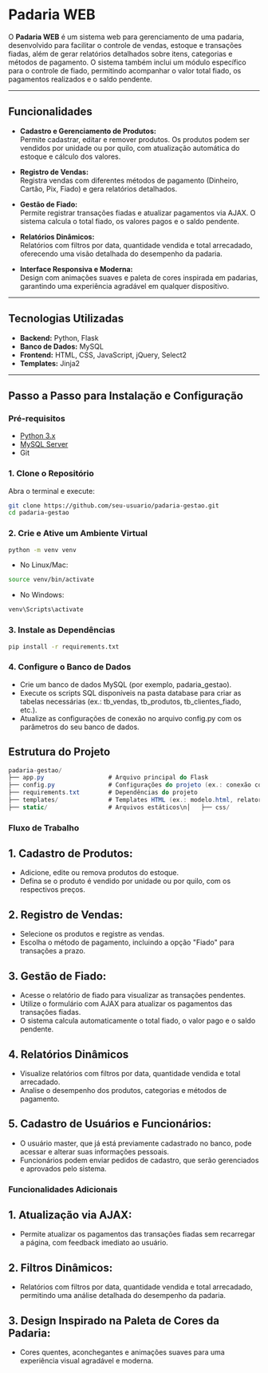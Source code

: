 # Padaria WEB

O **Padaria WEB** é um sistema web para gerenciamento de uma padaria, desenvolvido para facilitar o controle de vendas, estoque e transações fiadas, além de gerar relatórios detalhados sobre itens, categorias e métodos de pagamento. O sistema também inclui um módulo específico para o controle de fiado, permitindo acompanhar o valor total fiado, os pagamentos realizados e o saldo pendente.

---

## Funcionalidades

- **Cadastro e Gerenciamento de Produtos:**  
  Permite cadastrar, editar e remover produtos. Os produtos podem ser vendidos por unidade ou por quilo, com atualização automática do estoque e cálculo dos valores.

- **Registro de Vendas:**  
  Registra vendas com diferentes métodos de pagamento (Dinheiro, Cartão, Pix, Fiado) e gera relatórios detalhados.

- **Gestão de Fiado:**  
  Permite registrar transações fiadas e atualizar pagamentos via AJAX. O sistema calcula o total fiado, os valores pagos e o saldo pendente.

- **Relatórios Dinâmicos:**  
  Relatórios com filtros por data, quantidade vendida e total arrecadado, oferecendo uma visão detalhada do desempenho da padaria.

- **Interface Responsiva e Moderna:**  
  Design com animações suaves e paleta de cores inspirada em padarias, garantindo uma experiência agradável em qualquer dispositivo.

---

## Tecnologias Utilizadas

- **Backend:** Python, Flask  
- **Banco de Dados:** MySQL  
- **Frontend:** HTML, CSS, JavaScript, jQuery, Select2  
- **Templates:** Jinja2

---

## Passo a Passo para Instalação e Configuração

### Pré-requisitos

- [Python 3.x](https://www.python.org/downloads/)
- [MySQL Server](https://dev.mysql.com/downloads/mysql/)
- Git

### 1. Clone o Repositório

Abra o terminal e execute:

```bash
git clone https://github.com/seu-usuario/padaria-gestao.git
cd padaria-gestao
```
### 2. Crie e Ative um Ambiente Virtual

```bash
python -m venv venv
```

- No Linux/Mac:

```bash
source venv/bin/activate
```

- No Windows:

```bash
venv\Scripts\activate
```

### 3. Instale as Dependências

```bash
pip install -r requirements.txt
```

### 4. Configure o Banco de Dados

- Crie um banco de dados MySQL (por exemplo, padaria_gestao).
- Execute os scripts SQL disponíveis na pasta database para criar as tabelas necessárias (ex.: tb_vendas, tb_produtos, tb_clientes_fiado, etc.).
- Atualize as configurações de conexão no arquivo config.py com os parâmetros do seu banco de dados.

## Estrutura do Projeto

```csharp
padaria-gestao/
├── app.py                  # Arquivo principal do Flask
├── config.py               # Configurações do projeto (ex.: conexão com o banco de dados)
├── requirements.txt        # Dependências do projeto
├── templates/              # Templates HTML (ex.: modelo.html, relatorio_mais_vendidos.html, relatorio_fiado.html, etc.)  
├── static/                 # Arquivos estáticos\n│   ├── css/            # Arquivos CSS\n│   ├── js/             # Arquivos JavaScript\n│   └── images/         # Imagens e ícones\n└── database/            # Scripts SQL para criação do banco de dados
```

### Fluxo de Trabalho

## 1. Cadastro de Produtos:

- Adicione, edite ou remova produtos do estoque.
- Defina se o produto é vendido por unidade ou por quilo, com os respectivos preços.

## 2. Registro de Vendas:

- Selecione os produtos e registre as vendas.
- Escolha o método de pagamento, incluindo a opção "Fiado" para transações a prazo.

## 3. Gestão de Fiado:

- Acesse o relatório de fiado para visualizar as transações pendentes.
- Utilize o formulário com AJAX para atualizar os pagamentos das transações fiadas.
- O sistema calcula automaticamente o total fiado, o valor pago e o saldo pendente.

## 4. Relatórios Dinâmicos

- Visualize relatórios com filtros por data, quantidade vendida e total arrecadado.
- Analise o desempenho dos produtos, categorias e métodos de pagamento.

## 5. Cadastro de Usuários e Funcionários:

- O usuário master, que já está previamente cadastrado no banco, pode acessar e alterar suas informações pessoais.
- Funcionários podem enviar pedidos de cadastro, que serão gerenciados e aprovados pelo sistema.

### Funcionalidades Adicionais

## 1. Atualização via AJAX:
- Permite atualizar os pagamentos das transações fiadas sem recarregar a página, com feedback imediato ao usuário.

## 2. Filtros Dinâmicos:
- Relatórios com filtros por data, quantidade vendida e total arrecadado, permitindo uma análise detalhada do desempenho da padaria.

## 3. Design Inspirado na Paleta de Cores da Padaria:
- Cores quentes, aconchegantes e animações suaves para uma experiência visual agradável e moderna.
